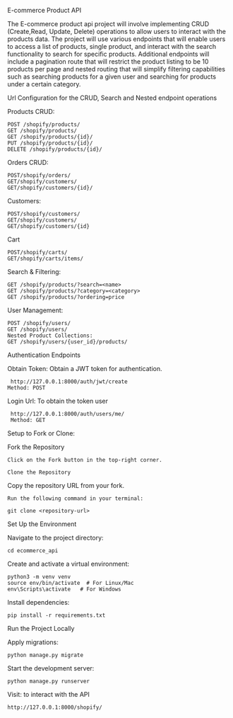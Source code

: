 E-commerce Product API

The E-commerce product api project will involve implementing CRUD (Create,Read, Update, Delete) operations to allow users to interact with the products data. The project will use various endpoints that will enable users to access a list of products, single product, and interact with the search functionality to search for specific products. 
Additional endpoints will include a pagination route that will restrict the product listing to be 10 products per page and nested routing that will simplify filtering capabilities such as searching products for a given user and searching for products under a certain category. 

Url Configuration for the CRUD, Search and Nested endpoint operations 

Products CRUD:

	POST /shopify/products/
	GET /shopify/products/
	GET /shopify/products/{id}/
	PUT /shopify/products/{id}/
	DELETE /shopify/products/{id}/

Orders CRUD:

	POST/shopify/orders/
	GET/shopify/customers/
	GET/shopify/customers/{id}/

Customers:

	POST/shopify/customers/
	GET/shopify/customers/
	GET/shopify/customers/{id} 

Cart

	POST/shopify/carts/
	GET/shopify/carts/items/

Search & Filtering:

	GET /shopify/products/?search=<name>
	GET /shopify/products/?category=<category>
	GET /shopify/products/?ordering=price

User Management:

	POST /shopify/users/
	GET /shopify/users/
	Nested Product Collections:
	GET /shopify/users/{user_id}/products/


 Authentication Endpoints

   Obtain Token: Obtain a JWT token for authentication.
	
	 http://127.0.0.1:8000/auth/jwt/create
	Method: POST
 
   Login Url: To obtain the token user
   
   	 http://127.0.0.1:8000/auth/users/me/
	 Method: GET
	


Setup to Fork or Clone:

Fork the Repository

	Click on the Fork button in the top-right corner.
	
	Clone the Repository

Copy the repository URL from your fork.

	Run the following command in your terminal:
	
	git clone <repository-url>

Set Up the Environment

Navigate to the project directory:
	
	cd ecommerce_api

Create and activate a virtual environment:

	python3 -m venv venv
	source env/bin/activate  # For Linux/Mac
	env\Scripts\activate   # For Windows

Install dependencies:

	pip install -r requirements.txt
	
Run the Project Locally

	
Apply migrations:
	
	python manage.py migrate

Start the development server:

	python manage.py runserver
	
Visit: to interact with the API

	http://127.0.0.1:8000/shopify/ 
